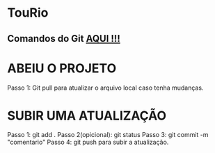 # TouRio

<h2>Comandos do Git <a href="https://github.com/bomfim1209/git_command/blob/main/README.md">AQUI !!!</a></h2>

# ABEIU O PROJETO 
Passo 1: Git pull para atualizar o arquivo local caso tenha mudanças.

# SUBIR UMA ATUALIZAÇÃO
Passo 1: git add . 
Passo 2(opicional): git status
Passo 3: git commit -m "comentario"
Passo 4: git push para subir a atualização.